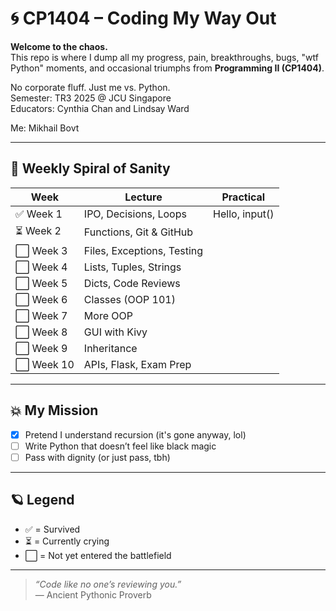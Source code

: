# 🌀 CP1404 – Coding My Way Out

**Welcome to the chaos.**  
This repo is where I dump all my progress, pain, breakthroughs, bugs, "wtf Python" moments, and occasional triumphs from **Programming II (CP1404)**.

No corporate fluff. Just me vs. Python.  
Semester: TR3 2025 @ JCU Singapore  
Educators: Cynthia Chan and Lindsay Ward

Me: Mikhail Bovt

---

## 🔄 Weekly Spiral of Sanity

| Week | Lecture | Practical |
|------|---------|-----------|
| ✅ Week 1 | IPO, Decisions, Loops | Hello, input() |
| ⏳ Week 2 | Functions, Git & GitHub |  |
| ⬜ Week 3 | Files, Exceptions, Testing |  |
| ⬜ Week 4 | Lists, Tuples, Strings |  |
| ⬜ Week 5 | Dicts, Code Reviews |  |
| ⬜ Week 6 | Classes (OOP 101) |  |
| ⬜ Week 7 | More OOP |  |
| ⬜ Week 8 | GUI with Kivy |  |
| ⬜ Week 9 | Inheritance |  |
| ⬜ Week 10 | APIs, Flask, Exam Prep |  |

---

## 💥 My Mission

- [x] Pretend I understand recursion (it's gone anyway, lol)
- [ ] Write Python that doesn’t feel like black magic
- [ ] Pass with dignity (or just pass, tbh)

---

## 🪐 Legend

- ✅ = Survived
- ⏳ = Currently crying
- ⬜ = Not yet entered the battlefield
---

> _“Code like no one’s reviewing you.”_  
> — Ancient Pythonic Proverb
